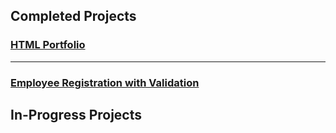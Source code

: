 ## Completed Projects

### [HTML Portfolio](./html-portfolio/)

---

### [Employee Registration with Validation](./employee-registration/)


## In-Progress Projects
